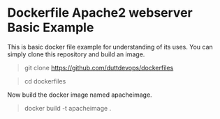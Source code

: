 # Dockerfile Apache2 webserver Basic Example

This is basic docker file example for understanding of its uses. You can simply clone this repository and build an image.

> git clone  https://github.com/duttdevops/dockerfiles

> cd dockerfiles

Now build the docker image named apacheimage. 

> docker build -t apacheimage .



